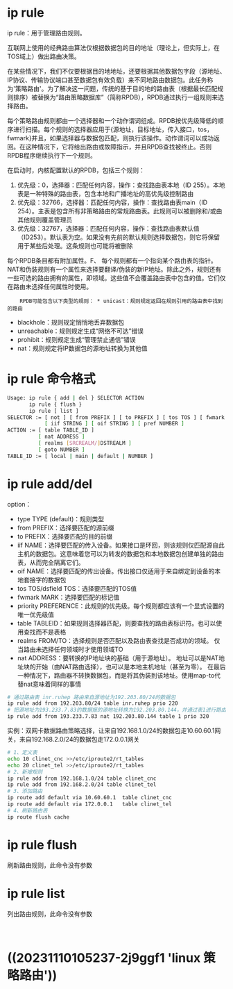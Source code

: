# ip rule

ip rule：用于管理路由规则。

互联网上使用的经典路由算法仅根据数据包的目的地址（理论上，但实际上，在TOS域上）做出路由决策。

在某些情况下，我们不仅要根据目的地地址，还要根据其他数据包字段（源地址、IP协议、传输协议端口甚至数据包有效负载）来不同地路由数据包。此任务称为'策略路由'。为了解决这一问题，传统的基于目的地的路由表（根据最长匹配规则排序）被替换为“路由策略数据库”（简称RPDB），RPDB通过执行一组规则来选择路由。

每个策略路由规则都由一个选择器和一个动作谓词组成。RPDB按优先级降低的顺序进行扫描。每个规则的选择器应用于{源地址，目标地址，传入接口，tos，fwmark}并且，如果选择器与数据包匹配，则执行该操作。动作谓词可以成功返回。在这种情况下，它将给出路由或故障指示，并且RPDB查找被终止。否则RPDB程序继续执行下一个规则。

在启动时，内核配置默认的RPDB，包括三个规则：

1. 优先级：0，选择器：匹配任何内容，操作：查找路由表本地（ID 255）。本地表是一种特殊的路由表，包含本地和广播地址的高优先级控制路由
2. 优先级：32766，选择器：匹配任何内容，操作：查找路由表main（ID 254）。主表是包含所有非策略路由的常规路由表。此规则可以被删除和/或由其他规则覆盖管理员
3. 优先级：32767，选择器：匹配任何内容，操作：查找路由表默认值（ID253）。默认表为空。如果没有先前的默认规则选择数据包，则它将保留用于某些后处理。这条规则也可能将被删除

每个RPDB条目都有附加属性。F、 每个规则都有一个指向某个路由表的指针。NAT和伪装规则有一个属性来选择要翻译/伪装的新IP地址。除此之外，规则还有一些可选的路由拥有的属性，即领域。这些值不会覆盖路由表中包含的值。它们仅在路由未选择任何属性时使用。

        RPDB可能包含以下类型的规则： * unicast：规则规定返回在规则引用的路由表中找到的路由

- blackhole：规则规定悄悄地丢弃数据包
- unreachable：规则规定生成“网络不可达”错误
- prohibit：规则规定生成“管理禁止通信”错误
- nat：规则规定将IP数据包的源地址转换为其他值

# **ip rule 命令格式**

```bash
Usage: ip rule { add | del } SELECTOR ACTION
       ip rule { flush }
       ip rule [ list ]
SELECTOR := [ not ] [ from PREFIX ] [ to PREFIX ] [ tos TOS ] [ fwmark FWMARK[/MASK] ]
            [ iif STRING ] [ oif STRING ] [ pref NUMBER ]
ACTION := [ table TABLE_ID ]
          [ nat ADDRESS ]
          [ realms [SRCREALM/]DSTREALM ]
          [ goto NUMBER ]
TABLE_ID := [ local | main | default | NUMBER ]

```

# **ip rule add/del**

option：

- type TYPE (default)：规则类型
- from PREFIX：选择要匹配的源前缀
- to PREFIX：选择要匹配的目的前缀
- iif NAME：选择要匹配的传入设备。如果接口是环回，则该规则仅匹配源自此主机的数据包。这意味着您可以为转发的数据包和本地数据包创建单独的路由表，从而完全隔离它们。
- oif NAME：选择要匹配的传出设备。传出接口仅适用于来自绑定到设备的本地套接字的数据包
- tos TOS/dsfield TOS：选择要匹配的TOS值
- fwmark MARK：选择要匹配的标记值
- priority PREFERENCE：此规则的优先级。每个规则都应该有一个显式设置的唯一优先级值
- table TABLEID：如果规则选择器匹配，则要查找的路由表标识符。也可以使用查找而不是表格
- realms FROM/TO：选择规则是否匹配以及路由表查找是否成功的领域。 仅当路由未选择任何领域时才使用领域TO
- nat ADDRESS：要转换的IP地址块的基础（用于源地址）。 地址可以是NAT地址块的开始（由NAT路由选择），也可以是本地主机地址（甚至为零）。 在最后一种情况下，路由器不转换数据包，而是将其伪装到该地址。使用map-to代替nat意味着同样的事情

```bash
# 通过路由表 inr.ruhep 路由来自源地址为192.203.80/24的数据包
ip rule add from 192.203.80/24 table inr.ruhep prio 220
# 把源地址为193.233.7.83的数据报的源地址转换为192.203.80.144，并通过表1进行路由
ip rule add from 193.233.7.83 nat 192.203.80.144 table 1 prio 320
```

实例：双网卡数据路由策略选择，让来自192.168.1.0/24的数据包走10.60.60.1网关，来自192.168.2.0/24的数据包走172.0.0.1网关

```bash
# 1、定义表
echo 10 clinet_cnc >>/etc/iproute2/rt_tables
echo 20 clinet_tel >>/etc/iproute2/rt_tables   
# 2、新增规则
ip rule add from 192.168.1.0/24 table clinet_cnc
ip rule add from 192.168.2.0/24 table clinet_tel
# 3、添加路由
ip route add default via 10.60.60.1  table clinet_cnc
ip route add default via 172.0.0.1   table clinet_tel
# 4、刷新路由表
ip route flush cache
```

# **ip rule flush**

刷新路由规则，此命令没有参数

# **ip rule list**

列出路由规则，此命令没有参数

‍

# ((20231110105237-2j9ggf1 'linux 策略路由'))

‍
